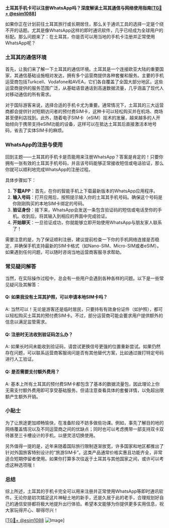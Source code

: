 **土耳其手机卡可以注册WhatsApp吗？深度解读土耳其通信与网络使用指南[[TG💪+ @esim1088](https://t.me/s/esim1088)]**

如果你正在计划前往土耳其旅行或长期居住，那么关于通讯工具的选择一定是个绕不开的话题。尤其是像WhatsApp这样的即时通讯软件，几乎已经成为全球用户的标配。那么问题来了：在土耳其，你是否可以用当地的手机卡注册并正常使用WhatsApp呢？

### 土耳其的通信环境

首先，让我们来了解一下土耳其的通信环境。土耳其是一个连接欧亚大陆的重要国家，其通信基础设施相对发达，拥有多个运营商提供各种套餐和服务。主要的手机运营商包括Turkcell、Vodafone和AVEA，它们各自覆盖了全国大部分地区。这些运营商提供的服务范围广泛，从基础语音通话到高速数据流量，几乎涵盖了现代人对移动通信的所有需求。

对于国际游客来说，选择合适的手机卡尤为重要。通常情况下，土耳其的三大运营商都会提供针对短期访问者的预付费SIM卡，这种卡可以轻松购买并在机场、商场甚至便利店找到。此外，随着电子SIM卡（eSIM）技术的发展，越来越多的人开始倾向于携带支持eSIM功能的设备，这样可以在抵达土耳其后直接激活本地号码，省去了实体SIM卡的麻烦。

### WhatsApp的注册与使用

回到主题——土耳其的手机卡是否能用来注册WhatsApp？答案是肯定的！只要你拥有一张有效的土耳其手机号码，并且该号码能够正常接收短信或电话验证，那么你就可以顺利地完成WhatsApp的注册过程。

具体步骤如下：
1. **下载APP**：首先，在你的智能手机上下载最新版本的WhatsApp应用程序。
2. **输入号码**：打开应用后，按照提示输入你的土耳其手机号码。确保这个号码是你刚刚购买的本地SIM卡绑定的号码。
3. **验证身份**：接下来，WhatsApp会发送一条包含验证码的短信或电话至你的手机。收到后，将其输入到相应的界面中完成验证。
4. **开始聊天**：一旦验证成功，你就能够立即开始使用WhatsApp与朋友家人联系了！

需要注意的是，为了保证顺利注册，建议提前检查一下你的手机网络连接是否稳定，并确保手机支持最新的SIM卡格式（如Nano-SIM、Micro-SIM或者eSIM）。如果遇到任何问题，可以随时咨询当地运营商客服寻求帮助。

### 常见疑问解答

当然，在实际操作过程中，总会有一些用户会遇到各种各样的问题。以下是一些常见疑问及其解答：

#### Q: 如果我没有土耳其护照，可以申请本地SIM卡吗？
A: 当然可以！无论是游客还是临时居民，只要持有有效身份证件（如护照），都可以轻松购买土耳其的预付费SIM卡。不过，部分运营商可能会要求用户提供额外的信息以满足监管需求。

#### Q: 注册时无法收到验证码怎么办？
A: 如果长时间未能收到验证码，请尝试更换信号更强的位置重新尝试。如果仍然存在问题，可以联系运营商客服询问是否有其他替代方案，比如通过拨打特定号码进行人工验证。

#### Q: 是否需要支付额外费用？
A: 基本上所有土耳其的预付费SIM卡都包含了基本的数据流量包，因此理论上你无需支付额外费用即可享受基础服务。但请注意查看具体的套餐详情，以免超出限额产生额外开销。

### 小贴士

为了让旅途更加顺畅愉快，在准备阶段不妨多做些功课。例如，事先了解目的地的网络覆盖情况以及不同运营商之间的优缺点；同时也可以考虑携带一部支持双卡双待甚至三卡槽设计的手机，以便灵活切换使用。

另外值得一提的是，近年来随着国际旅行限制逐渐放宽，许多国家和地区都推出了针对外国旅客特别设计的“旅游SIM卡”。这类产品通常价格实惠且功能齐全，非常适合短期停留者使用。如果你打算多次往返于土耳其与其他国家之间，或许可以考虑这种选项哦！

### 总结

综上所述，土耳其的手机卡完全可以用来注册并正常使用WhatsApp等即时通讯软件。无论你是初次踏足这片神秘土地的新手，还是久居于此的老手，合理规划好自己的通信安排都将极大地提升出行体验。希望本文能够为你提供更多实用信息，祝大家玩得开心、聊得尽兴！

[[TG💪+ @esim1088](https://t.me/s/esim1088) ![Image](https://i.postimg.cc/4NQfJmqS/Snipaste-2025-05-13-00-14-12.png)]